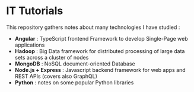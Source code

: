 # IT Tutorials

This repository gathers notes about many technologies I have studied :

- **Angular** : TypeScript frontend Framework to develop Single-Page web applications 
- **Hadoop** : Big Data framework for distributed processing of large data sets across a cluster of nodes
- **MongoDB** : NoSQL document-oriented Database
- **Node.js + Express** : Javascript backend framework for web apps and REST APIs (covers also GraphQL)
- **Python** : notes on some popular Python libraries